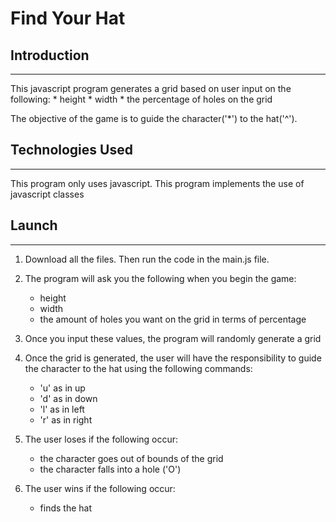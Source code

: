 # Find Your Hat #

## Introduction ##
____________________
This javascript program generates a grid based on user input on the following:
    * height
    * width
    * the percentage of holes on the grid

The objective of the game is to guide the character('*') to the hat('^').

## Technologies Used ##
______________
This program only uses javascript. This program implements the use of javascript classes

## Launch ##
_________________
1. Download all the files. Then run the code in the main.js file.

2. The program will ask you the following when you begin the game:
    * height
    * width
    * the amount of holes you want on the grid in terms of percentage

3. Once you input these values, the program will randomly generate a grid
4. Once the grid is generated, the user will have the responsibility to guide the character to the hat using the following commands:
    * 'u' as in up
    * 'd' as in down
    * 'l' as in left
    * 'r' as in right
5. The user loses if the following occur:
    * the character goes out of bounds of the grid
    * the character falls into a hole ('O')
6. The user wins if the following occur:
    * finds the hat
